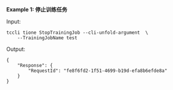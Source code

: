 **Example 1: 停止训练任务**



Input: 

```
tccli tione StopTrainingJob --cli-unfold-argument  \
    --TrainingJobName test
```

Output: 
```
{
    "Response": {
        "RequestId": "fe8f6fd2-1f51-4699-b19d-efa8b6efde8a"
    }
}
```

